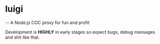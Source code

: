 # luigi
--
A Node.js COC proxy for fun and profit

Development is **HIGHLY** in early stages so expect bugs, debug messages and shit like that.
